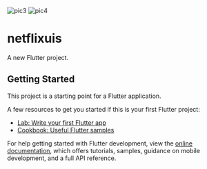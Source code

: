 ![pic3](https://user-images.githubusercontent.com/110900935/196491383-deeb8a45-d283-4b84-9bb6-734e135e38f4.png)
![pic4](https://user-images.githubusercontent.com/110900935/196490797-66bfce58-022e-44d4-86db-a19e77a31fda.png)
# netflixuis

A new Flutter project.

## Getting Started

This project is a starting point for a Flutter application.

A few resources to get you started if this is your first Flutter project:

- [Lab: Write your first Flutter app](https://docs.flutter.dev/get-started/codelab)
- [Cookbook: Useful Flutter samples](https://docs.flutter.dev/cookbook)

For help getting started with Flutter development, view the
[online documentation](https://docs.flutter.dev/), which offers tutorials,
samples, guidance on mobile development, and a full API reference.

